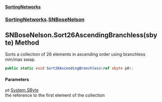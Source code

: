 #### [SortingNetworks](index.md 'index')
### [SortingNetworks](SortingNetworks.md 'SortingNetworks').[SNBoseNelson](SortingNetworks_SNBoseNelson.md 'SortingNetworks.SNBoseNelson')
## SNBoseNelson.Sort26AscendingBranchless(sbyte) Method
Sorts a collection of 26 elements in ascending order using branchless min/max swap.  
```csharp
public static void Sort26AscendingBranchless(ref sbyte p0);
```
#### Parameters
<a name='SortingNetworks_SNBoseNelson_Sort26AscendingBranchless(sbyte)_p0'></a>
`p0` [System.SByte](https://docs.microsoft.com/en-us/dotnet/api/System.SByte 'System.SByte')  
the reference to the first element of the collection
  
